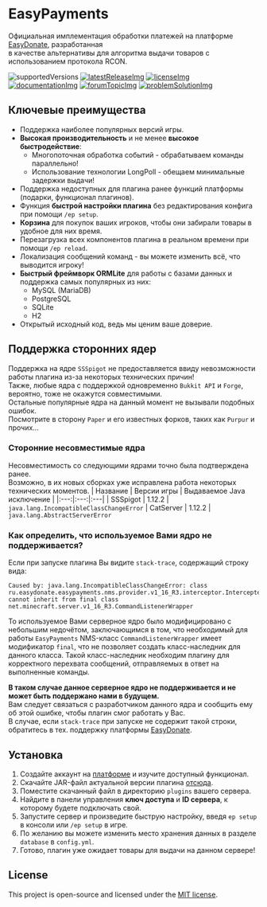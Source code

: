 [platformSite]: https://easydonate.ru/

[supportedVersions]: https://img.shields.io/badge/%D0%B2%D0%B5%D1%80%D1%81%D0%B8%D1%8F%20%D0%B8%D0%B3%D1%80%D1%8B-1.8.X%20--%201.21.X-3BAF18?style=for-the-badge

[latestReleaseImg]: https://img.shields.io/github/v/release/EasyDonate/EasyPayments?color=3BAF18&label=%D0%B2%D0%B5%D1%80%D1%81%D0%B8%D1%8F%20%D0%BF%D0%BB%D0%B0%D0%B3%D0%B8%D0%BD%D0%B0&logo=github&sort=semver&style=for-the-badge
[latestRelease]: https://github.com/EasyDonate/EasyPayments/releases/latest

[licenseImg]: https://img.shields.io/github/license/EasyDonate/EasyPayments?label=%D0%BB%D0%B8%D1%86%D0%B5%D0%BD%D0%B7%D0%B8%D1%8F&color=3BAF18&style=for-the-badge
[license]: https://github.com/EasyDonate/EasyPayments/blob/main/LICENSE

[documentationImg]: https://img.shields.io/badge/%D0%B4%D0%BE%D0%BA%D1%83%D0%BC%D0%B5%D0%BD%D1%82%D0%B0%D1%86%D0%B8%D1%8F-gitbook-3BAF18?style=for-the-badge
[documentation]: https://easypayments.easydonate.ru/

[forumTopicImg]: https://img.shields.io/badge/%D1%82%D0%B5%D0%BC%D0%B0%20%D0%BD%D0%B0%20%D1%84%D0%BE%D1%80%D1%83%D0%BC%D0%B5-easydonate-3BAF18?style=for-the-badge
[forumTopic]: https://forum.easydonate.ru/d/117-mc-easypayments-alternativnyy-sposob-vydachi-tovarov

[problemSolutionImg]: https://img.shields.io/badge/%D1%80%D0%B5%D1%88%D0%B5%D0%BD%D0%B8%D0%B5-%D0%BF%D1%80%D0%BE%D0%B1%D0%BB%D0%B5%D0%BC-3BAF18?style=for-the-badge
[problemSolution]: https://forum.easydonate.ru/d/117-mc-easypayments-alternativnyy-sposob-vydachi-tovarov/6

# EasyPayments
Официальная имплементация обработки платежей на платформе [EasyDonate][platformSite], разработанная<br>
в качестве альтернативы для алгоритма выдачи товаров с использованием протокола RCON.

![supportedVersions] [![latestReleaseImg]][latestRelease] [![licenseImg]][license]<br>
[![documentationImg]][documentation] [![forumTopicImg]][forumTopic] [![problemSolutionImg]][problemSolution]

## Ключевые преимущества
- Поддержка наиболее популярных версий игры.
- **Высокая производительность** и не менее **высокое быстродействие**:
  - Многопоточная обработка событий - обрабатываем команды параллельно!
  - Использование технологии LongPoll - обещаем минимальные задержки выдачи!
- Поддержка недоступных для плагина ранее функций платформы (подарки, функционал плагинов).
- Функция **быстрой настройки плагина** без редактирования конфига при помощи `/ep setup`.
- **Корзина** для покупок ваших игроков, чтобы они забирали товары в удобное для них время.
- Перезагрузка всех компонентов плагина в реальном времени при помощи `/ep reload`.
- Локализация сообщений команд - вы можете изменить всё, что выводится игроку!
- **Быстрый фреймворк ORMLite** для работы с базами данных и поддержка самых популярных из них:
  - MySQL (MariaDB)
  - PostgreSQL
  - SQLite
  - H2
- Открытый исходный код, ведь мы ценим ваше доверие.

## Поддержка сторонних ядер
Поддержка на ядре `SSSpigot` не предоставляется ввиду невозможности работы плагина из-за некоторых технических причин!<br>
Также, любые ядра с поддержкой одновременно `Bukkit API` и `Forge`, вероятно, тоже не окажутся совместимыми.<br>
Остальные популярные ядра на данный момент не вызывали подобных ошибок.<br>
Посмотрите в сторону `Paper` и его известных форков, таких как `Purpur` и прочих...

### Сторонние несовместимые ядра
Несовместимость со следующими ядрами точно была подтверждена ранее.<br>
Возможно, в их новых сборках уже исправлена работа некоторых технических моментов.
| Название | Версии игры | Выдаваемое Java исключение |
|:---:|:---:|:---|
| SSSpigot | 1.12.2 | `java.lang.IncompatibleClassChangeError`
| CatServer | 1.12.2 | `java.lang.AbstractServerError`

### Как определить, что используемое Вами ядро не поддерживается?
Если при запуске плагина Вы видите `stack-trace`, содержащий строку вида:
```
Caused by: java.lang.IncompatibleClassChangeError: class 
ru.easydonate.easypayments.nms.provider.v1_16_R3.interceptor.InterceptedCommandListenerWrapper 
cannot inherit from final class net.minecraft.server.v1_16_R3.CommandListenerWrapper
```
То используемое Вами серверное ядро было модифицировано с небольшим недочётом, заключающимся в том,
что необходимый для работы `EasyPayments` NMS-класс `CommandListenerWrapper` имеет модификатор `final`,
что не позволяет создать класс-наследник для данного класса. Такой класс-наследник необходим плагину
для корректного перехвата сообщений, отправляемых в ответ на выполненные команды.

**В таком случае данное серверное ядро не поддерживается и не может быть поддержано нами в будущем.**<br/>
Вам следует связаться с разработчиком данного ядра и сообщить ему об этой ошибке, чтобы плагин смог работать у Вас.<br/>
В случае, если `stack-trace` при запуске не содержит такой строки, обратитесь в тех. поддержку платформы [EasyDonate](https://easydonate.ru).

## Установка
1. Создайте аккаунт на [платформе][platformSite] и изучите доступный функционал.
2. Скачайте JAR-файл актуальной версии плагина [отсюда][latestRelease].
3. Поместите скачанный файл в директорию `plugins` вашего сервера.
4. Найдите в панели управления **ключ доступа** и **ID сервера**, к которому будете подключать свой.
5. Запустите сервер и произведите быструю настройку, введя `ep setup` в консоли или `/ep setup` в игре.
6. По желанию вы можете изменить место хранения данных в разделе `database` в `config.yml`.
7. Готово, плагин уже ожидает товары для выдачи на данном сервере!

## License
This project is open-source and licensed under the [MIT license][license].
